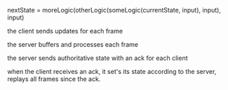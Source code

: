 nextState = moreLogic(otherLogic(someLogic(currentState, input), input), input)

the client sends updates for each frame

the server buffers and processes each frame

the server sends authoritative state with an ack for each client

when the client receives an ack, it set's its state according to the server, replays all frames since the ack.
